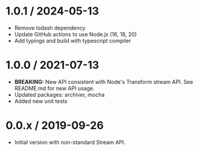1.0.1 / 2024-05-13
==================
- Remove lodash dependency
- Update GitHub actions to use Node.js (16, 18, 20)
- Add typings and build with typescript compiler

1.0.0 / 2021-07-13
==================
- **BREAKING:** New API consistent with Node's Transform stream API. See README.md for new API usage.
- Updated packages: archiver, mocha
- Added new unit tests

0.0.x / 2019-09-26
==================
- Initial version with non-standard Stream API.
